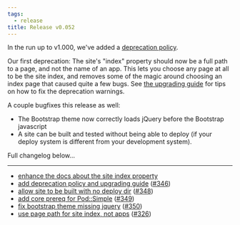 ```yaml
---
tags:
  - release
title: Release v0.052
---
```


In the run up to v1.000, we've added a [deprecation policy](/pod/Statocles/Help/Policy).

Our first deprecation: The site's "index" property should now be a full path to
a page, and not the name of an app. This lets you choose any page at all to be
the site index, and removes some of the magic around choosing an index page
that caused quite a few bugs. See [the upgrading
guide](/pod/Statocles/Help/Upgrading) for tips on how to fix the
deprecation warnings.

A couple bugfixes this release as well:

* The Bootstrap theme now correctly loads jQuery before the Bootstrap javascript
* A site can be built and tested without being able to deploy (if your deploy system
  is different from your development system).

Full changelog below...

---

* [enhance the docs about the site index property](https://github.com/preaction/Statocles/commit/03e5f6f13e19ef8054a7dc0dd8c219f9a027644e)
* [add deprecation policy and upgrading guide](https://github.com/preaction/Statocles/commit/a4b8dc92dbdaf5a820c587d047f14c8e3e3c2923) ([#346](https://github.com/preaction/Statocles/issues/346))
* [allow site to be built with no deploy dir](https://github.com/preaction/Statocles/commit/7f3a5fc2fdb8589b0ef5ff4aa9b3bb50b89b65fc) ([#348](https://github.com/preaction/Statocles/issues/348))
* [add core prereq for Pod::Simple](https://github.com/preaction/Statocles/commit/2482b25b4d9deef0c447325a6523dd7ae80ebd3e) ([#349](https://github.com/preaction/Statocles/issues/349))
* [fix bootstrap theme missing jquery](https://github.com/preaction/Statocles/commit/268685c34771eb148b637c603329aca0b7a3369f) ([#350](https://github.com/preaction/Statocles/issues/350))
* [use page path for site index, not apps](https://github.com/preaction/Statocles/commit/cf0d3ebb59d3583e68840c5918d4e5f28f8d0813) ([#326](https://github.com/preaction/Statocles/issues/326))

